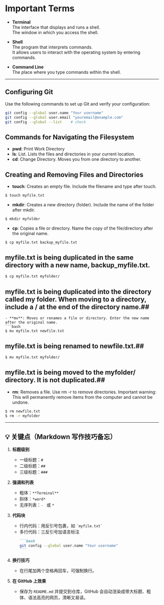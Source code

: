 # Important Terms

- **Terminal**  
  The interface that displays and runs a shell.  
  The window in which you access the shell.

- **Shell**  
  The program that interprets commands.  
  It allows users to interact with the operating system by entering commands.

- **Command Line**  
  The place where you type commands within the shell.

---

## Configuring Git

Use the following commands to set up Git and verify your configuration:

```bash
git config --global user.name "Your username"
git config --global user.email "youremail@example.com"
git config --global --list    # check

```

## Commands for Navigating the Filesystem
- **pwd**: Print Work Directory
- **ls**: List. Lists the files and directories in your current location.
- **cd**: Change Directory. Moves you from one directory to another.

## Creating and Removing Files and Directories
- **touch**: Creates an empty file. Include the filename and type after touch.
```bash
$ touch myfile.txt
```
- **mkdir**: Creates a new directory (folder). Include the name of the folder after mkdir.
```bash
$ mkdir myfolder
```
- **cp**: Copies a file or directory. Name the copy of the file/directory after the original name.
```bash
$ cp myfile.txt backup_myfile.txt 
```
## myfile.txt is being duplicated in the same directory with a new name, backup_myfile.txt. ##
```bash
$ cp myfile.txt myfolder/ 
```
## myfile.txt is being duplicated into the directory called my folder. When moving to a directory, include a / at the end of the directory name.##
```
- **mv**: Moves or renames a file or directory. Enter the new name after the original name.
```bash
$ mv myfile.txt newfile.txt 
```
## myfile.txt is being renamed to newfile.txt.##
```bash
$ mv myfile.txt myfolder/ 
```
## myfile.txt is being moved to the myfolder/ directory. It is not duplicated.##
- **rm**: Removes a file. Use rm -r to remove directories. Important warning: This will permanently remove items from the computer and cannot be undone.
```bash
$ rm newfile.txt
$ rm -r myfolder
```
---

## 💡 关键点（Markdown 写作技巧备忘）

1. **标题级别**  
   - 一级标题：`#`  
   - 二级标题：`##`  
   - 三级标题：`###`

2. **强调和列表**  
   - 粗体：`**Terminal**`  
   - 斜体：`*word*`  
   - 无序列表：`- ` 或 `* `

3. **代码块**  
   - 行内代码：用反引号包裹，如 `` `myfile.txt` ``  
   - 多行代码：三反引号加语言标注  
     ``````markdown
     ```bash
     git config --global user.name "Your username"
     ```
     ``````

4. **换行技巧**  
   - 在行尾加两个空格再回车，可强制换行。

5. **在 GitHub 上效果**  
   - 保存为 `README.md` 并提交到仓库，GitHub 会自动渲染成带大标题、粗体、语法高亮的网页，清晰又易读。
